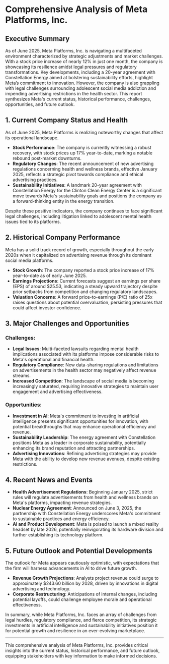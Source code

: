 # Comprehensive Analysis of Meta Platforms, Inc.

## Executive Summary
As of June 2025, Meta Platforms, Inc. is navigating a multifaceted environment characterized by strategic adjustments and market challenges. With a stock price increase of nearly 12% in just one month, the company is showcasing its resilience amidst legal pressures and regulatory transformations. Key developments, including a 20-year agreement with Constellation Energy aimed at bolstering sustainability efforts, highlight Meta’s commitment to innovation. However, the company is also grappling with legal challenges surrounding adolescent social media addiction and impending advertising restrictions in the health sector. This report synthesizes Meta's current status, historical performance, challenges, opportunities, and future outlook.

## 1. Current Company Status and Health
As of June 2025, Meta Platforms is realizing noteworthy changes that affect its operational landscape. 

- **Stock Performance**: The company is currently witnessing a robust recovery, with stock prices up 17% year-to-date, marking a notable rebound post-market downturns.
- **Regulatory Changes**: The recent announcement of new advertising regulations concerning health and wellness brands, effective January 2025, reflects a strategic pivot towards compliance and ethical advertising practices.
- **Sustainability Initiatives**: A landmark 20-year agreement with Constellation Energy for the Clinton Clean Energy Center is a significant move towards Meta's sustainability goals and positions the company as a forward-thinking entity in the energy transition.

Despite these positive indicators, the company continues to face significant legal challenges, including litigation linked to adolescent mental health issues tied to its platforms. 

## 2. Historical Company Performance
Meta has a solid track record of growth, especially throughout the early 2020s when it capitalized on advertising revenue through its dominant social media platforms. 

- **Stock Growth**: The company reported a stock price increase of 17% year-to-date as of early June 2025.
- **Earnings Projections**: Current forecasts suggest an earnings per share (EPS) of around $25.53, indicating a steady upward trajectory despite prior setbacks from competition and changing regulatory landscapes.
- **Valuation Concerns**: A forward price-to-earnings (P/E) ratio of 25x raises questions about potential overvaluation, persisting pressures that could affect investor confidence.

## 3. Major Challenges and Opportunities
### Challenges:
- **Legal Issues**: Multi-faceted lawsuits regarding mental health implications associated with its platforms impose considerable risks to Meta's operational and financial health.
- **Regulatory Compliance**: New data-sharing regulations and limitations on advertisements in the health sector may negatively affect revenue streams.
- **Increased Competition**: The landscape of social media is becoming increasingly saturated, requiring innovative strategies to maintain user engagement and advertising effectiveness.

### Opportunities:
- **Investment in AI**: Meta's commitment to investing in artificial intelligence presents significant opportunities for innovation, with potential breakthroughs that may enhance operational efficiency and revenue.
- **Sustainability Leadership**: The energy agreement with Constellation positions Meta as a leader in corporate sustainability, potentially enhancing its brand reputation and attracting partnerships.
- **Advertising Innovations**: Refining advertising strategies may provide Meta with the ability to develop new revenue avenues, despite existing restrictions.

## 4. Recent News and Events
- **Health Advertisement Regulations**: Beginning January 2025, strict rules will regulate advertisements from health and wellness brands on Meta's platforms, impacting revenue strategies.
- **Nuclear Energy Agreement**: Announced on June 3, 2025, the partnership with Constellation Energy underscores Meta's commitment to sustainable practices and energy efficiency.
- **AI and Product Development**: Meta is poised to launch a mixed reality headset by late 2026, potentially reinvigorating its hardware division and further establishing its technology platform.

## 5. Future Outlook and Potential Developments
The outlook for Meta appears cautiously optimistic, with expectations that the firm will harness advancements in AI to drive future growth. 

- **Revenue Growth Projections**: Analysts project revenue could surge to approximately $243.60 billion by 2028, driven by innovations in digital advertising and technology.
- **Corporate Restructuring**: Anticipations of internal changes, including potential layoffs, could challenge employee morale and operational effectiveness.

In summary, while Meta Platforms, Inc. faces an array of challenges from legal hurdles, regulatory compliance, and fierce competition, its strategic investments in artificial intelligence and sustainability initiatives position it for potential growth and resilience in an ever-evolving marketplace.

---
This comprehensive analysis of Meta Platforms, Inc. provides critical insights into the current status, historical performance, and future outlook, equipping stakeholders with key information to make informed decisions.